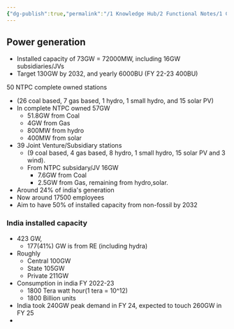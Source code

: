 ```yaml
---
{"dg-publish":true,"permalink":"/1 Knowledge Hub/2 Functional Notes/1 Career Notes/4 NTPC/1 NTPC Business/Power Generation/","noteIcon":""}
---
```


## Power generation

- Installed capacity of 73GW = 72000MW, including 16GW subsidiaries/JVs
- Target 130GW by 2032, and yearly 6000BU (FY 22-23 400BU)

50 NTPC complete owned stations

- (26 coal based, 7 gas based, 1 hydro, 1 small hydro, and 15 solar PV)
- In complete NTPC owned 57GW
    - 51.8GW from Coal
    - 4GW from Gas
    - 800MW from hydro
    - 400MW from solar
- 39 Joint Venture/Subsidiary stations
    - (9 coal based, 4 gas based, 8 hydro, 1 small hydro, 15 solar PV and 3 wind).
    - From NTPC subsidary/JV 16GW
        - 7.6GW from Coal
        - 2.5GW from Gas, remaining from hydro,solar.
- Around 24% of india's generation
- Now around 17500 employees
- Aim to have 50% of installed capacity from non-fossil by 2032

### India installed capacity

- 423 GW,
    - 177(41%) GW is from RE (including hydra)
- Roughly
    - Central 100GW
    - State 105GW
    - Private 211GW
- Consumption in india FY 2022-23
    - 1800 Tera watt hour(1 tera = 10^12)
    - 1800 Billion units
- India took 240GW peak demand in FY 24, expected to touch 260GW in FY 25
- 